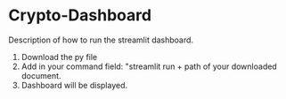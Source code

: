 # Crypto-Dashboard
Description of how to run the streamlit dashboard.

1. Download the py file 
2. Add in your command field: "streamlit run + path of your downloaded document. 
3. Dashboard will be displayed.

